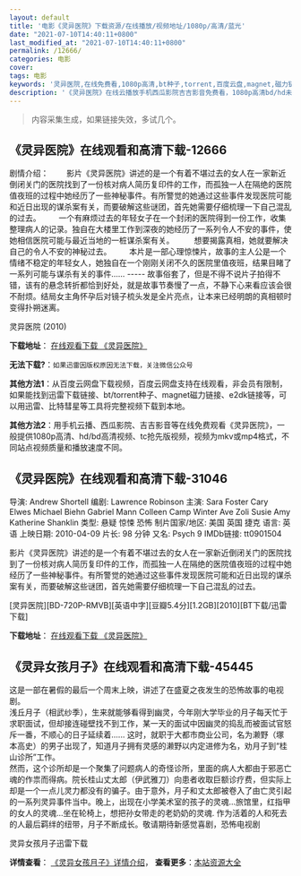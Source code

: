 ```yaml
---
layout: default
title: '电影《灵异医院》下载资源/在线播放/视频地址/1080p/高清/蓝光'
date: "2021-07-10T14:40:11+0800"
last_modified_at: "2021-07-10T14:40:11+0800"
permalink: /12666/
categories: 电影
cover:
tags: 电影
keywords: '灵异医院,在线免费看,1080p高清,bt种子,torrent,百度云盘,magnet,磁力链,迅雷下载资源'
description: '《灵异医院》在线云播放手机西瓜影院吉吉影音免费看，1080p高清bd/hd未删减完整版和tc抢先枪版，mkv/mp4格式，附带bt/torrent种子、magnet/磁力链、百度云盘、网盘资源迅雷下载链接'
---
```


>内容采集生成，如果链接失效，多试几个。


## 《灵异医院》在线观看和高清下载-12666

剧情介绍： 　　影片《灵异医院》讲述的是一个有着不堪过去的女人在一家新近倒闭关门的医院找到了一份核对病人简历复印件的工作，而孤独一人在隔绝的医院值夜班的过程中她经历了一些神秘事件。有所警觉的她通过这些事件发现医院可能和近日出现的谋杀案有关，而要破解这些谜团，首先她需要仔细梳理一下自己混乱的过去。 　　一个有麻烦过去的年轻女子在一个封闭的医院得到一份工作，收集整理病人的记录。独自在大楼里工作到深夜的她经历了一系列令人不安的事件，使她相信医院可能与最近当地的一桩谋杀案有关。  　　想要揭露真相，她就要解决自己的令人不安的神秘过去。 　　本片是一部心理惊悚片，故事的主人公是一个情绪不稳定的年轻女人，她独自在一个刚刚关闭不久的医院里值夜班，结果目睹了一系列可能与谋杀有关的事件…… ----- 故事俗套了，但是不得不说片子拍得不错，该有的悬念转折都恰到好处，就是故事节奏慢了一点，不静下心来看应该会很不耐烦。结局女主角怀孕后对镜子梳头发是全片亮点，让本来已经明朗的真相顿时变得扑朔迷离。


灵异医院 (2010)

**下载地址**： [在线观看下载 《灵异医院》](https://www.btbtdy.me/btdy/dy6671.html) 


**无法下载?**：`如果迅雷因版权原因无法下载，关注微信公众号 `

**其他方法1**：从百度云网盘下载视频，百度云网盘支持在线观看，非会员有限制，如果能找到迅雷下载链接、bt/torrent种子、magnet磁力链接、e2dk链接等，可以用迅雷、比特彗星等工具将完整视频下载到本地。

**其他方法2**：用手机云播、西瓜影院、吉吉影音等在线免费观看《灵异医院》，一般提供1080p高清、hd/bd高清视频、tc抢先版视频，视频为mkv或mp4格式，不同站点视频质量和播放速度不同。


## 《灵异医院》在线观看和高清下载-31046

导演: Andrew Shortell 编剧: Lawrence Robinson 主演: Sara Foster Cary Elwes Michael Biehn Gabriel Mann Colleen Camp Winter Ave Zoli Susie Amy Katherine Shanklin 类型: 悬疑 惊悚 恐怖 制片国家/地区: 美国 英国 捷克 语言: 英语 上映日期: 2010-04-09 片长: 98 分钟 又名: Psych 9 IMDb链接: tt0901504

影片《灵异医院》讲述的是一个有着不堪过去的女人在一家新近倒闭关门的医院找到了一份核对病人简历复印件的工作，而孤独一人在隔绝的医院值夜班的过程中她经历了一些神秘事件。有所警觉的她通过这些事件发现医院可能和近日出现的谋杀案有关，而要破解这些谜团，首先她需要仔细梳理一下自己混乱的过去。


[灵异医院][BD-720P-RMVB][英语中字][豆瓣5.4分][1.2GB][2010][BT下载/迅雷下载]

**下载地址**： [在线观看下载 《灵异医院》](https://www.btdx8.com/torrent/psych_9_2010.html) 


## 《灵异女孩月子》在线观看和高清下载-45445

这是一部在暑假的最后一个周末上映，讲述了在盛夏之夜发生的恐怖故事的电视剧。<br /> 浅丘月子（相武纱季），生来就能够看得到幽灵，今年刚大学毕业的月子每天忙于求职面试，但却接连碰壁找不到工作，某一天的面试中因幽灵的捣乱而被面试官怒斥一番，不顺心的日子延续着...... 这时，就职于大都市商业公司，名为濑野（塚本高史）的男子出现了，知道月子拥有灵感的濑野以内定进修为名，劝月子到“桂山诊所”工作。<br /> 然而，这个诊所却是一个聚集了问题病人的奇怪诊所，里面的病人大都由于邪恶亡魂的作祟而得病。院长桂山丈太郎（伊武雅刀）向患者收取巨额诊疗费，但实际上却是一个一点儿灵力都没有的骗子。由于意外，月子和丈太郎被卷入了由亡灵引起的一系列灵异事件当中。晚上，出现在小学美术室的孩子的灵魂...旅馆里，红指甲的女人的灵魂...坐在轮椅上，想把孙女带走的老奶奶的灵魂. 作为活着的人和死去的人最后羁绊的纽带，月子不断成长。敬请期待新感觉喜剧，恐怖电视剧


灵异女孩月子迅雷下载

**详情查看**： [《灵异女孩月子》详情介绍](/movie/45445/)， **查看更多**：[本站资源大全](/movie/t/all/)

